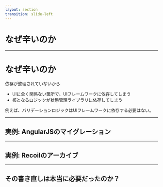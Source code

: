 ```yaml
---
layout: section
transition: slide-left
---
```


# なぜ辛いのか

---

# なぜ辛いのか

<div class="py-4"></div>

<div class="text-2xl">依存が整理されていないから</div>

<div class="py-2"></div>

- UIに全く関係ない箇所で、UIフレームワークに依存してしまう
- 核となるロジックが状態管理ライブラリに依存してしまう

<div class="py-2"></div>

例えば、バリデーションロジックはUIフレームワークに依存する必要はない。


---

## 実例: AngularJSのマイグレーション

---

## 実例: Recoilのアーカイブ

---

## その書き直しは本当に必要だったのか？